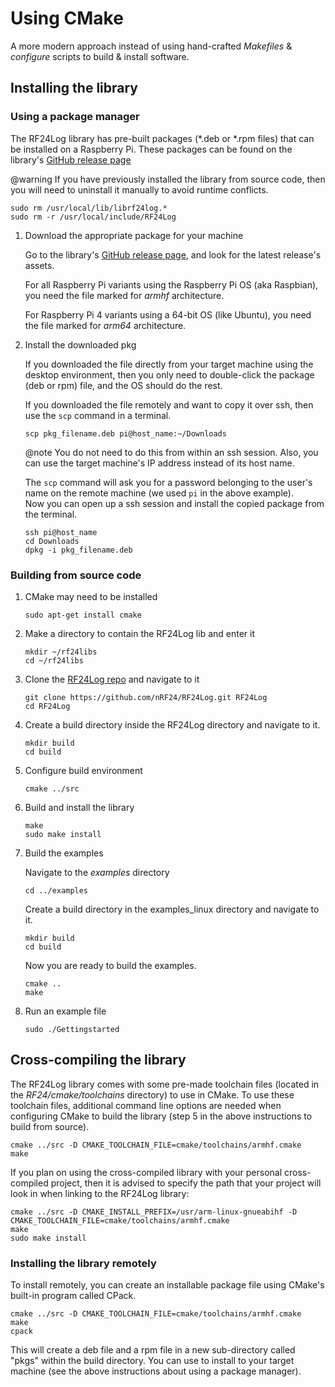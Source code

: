 # Using CMake
A more modern approach instead of using hand-crafted _Makefiles_ & _configure_ scripts
to build & install software.

## Installing the library

### Using a package manager
The RF24Log library has pre-built packages (*.deb or *.rpm files) that can be installed on a
Raspberry Pi. These packages can be found on the library's
[GitHub release page](https://GitHub.com/nRF24/RF24Log/releases)

@warning If you have previously installed the library from source code, then you will need
to uninstall it manually to avoid runtime conflicts.
```shell
sudo rm /usr/local/lib/librf24log.*
sudo rm -r /usr/local/include/RF24Log
```

1. Download the appropriate package for your machine

   Go to the library's [GitHub release page](https://GitHub.com/nRF24/RF24Log/releases), and look for
   the latest release's assets.

   For all Raspberry Pi variants using the Raspberry Pi OS (aka Raspbian), you need the file marked
   for _armhf_ architecture.

   For Raspberry Pi 4 variants using a 64-bit OS (like Ubuntu), you need the file marked for
   _arm64_ architecture.

2. Install the downloaded pkg

   If you downloaded the file directly from your target machine using the desktop environment, then
   you only need to double-click the package (deb or rpm) file, and the OS should do the rest. <br>

   If you downloaded the file remotely and want to copy it over ssh, then use the `scp` command in a terminal.
   ```shell
   scp pkg_filename.deb pi@host_name:~/Downloads
   ```

   @note You do not need to do this from within an ssh session. Also, you can use the target machine's IP
   address instead of its host name.<br>

   The `scp` command will ask you for a password belonging to the user's name on the remote machine (we used
   `pi` in the above example).<br>
   Now you can open up a ssh session and install the copied package from the terminal.
   ```shell
   ssh pi@host_name
   cd Downloads
   dpkg -i pkg_filename.deb
   ```

### Building from source code
1. CMake may need to be installed
   ```shell
   sudo apt-get install cmake
   ```
2. Make a directory to contain the RF24Log lib and enter it
   ```shell
   mkdir ~/rf24libs
   cd ~/rf24libs
   ```
3. Clone the [RF24Log repo](https://github.com/nRF24/RF24Log) and navigate to it
   ```shell
   git clone https://github.com/nRF24/RF24Log.git RF24Log
   cd RF24Log
   ```
4. Create a build directory inside the RF24Log directory and navigate to it.
   ```shell
   mkdir build
   cd build
   ```
5. Configure build environment
   ```shell
   cmake ../src
   ```
6. Build and install the library
   ```shell
   make
   sudo make install
   ```
7. Build the examples

   Navigate to the _examples_ directory
   ```shell
   cd ../examples
   ```
   Create a build directory in the examples_linux directory and navigate to it.
   ```shell
   mkdir build
   cd build
   ```
   Now you are ready to build the examples.
   ```shell
   cmake ..
   make
   ```
8. Run an example file
   ```shell
   sudo ./Gettingstarted
   ```

## Cross-compiling the library
The RF24Log library comes with some pre-made toolchain files (located in the _RF24/cmake/toolchains_
directory) to use in CMake. To use these toolchain files, additional command line options are needed
when configuring CMake to build the library (step 5 in the above instructions to build from source).
```shell
cmake ../src -D CMAKE_TOOLCHAIN_FILE=cmake/toolchains/armhf.cmake
make
```
If you plan on using the cross-compiled library with your personal cross-compiled project, then
it is advised to specify the path that your project will look in when linking to the RF24Log library:
```shell
cmake ../src -D CMAKE_INSTALL_PREFIX=/usr/arm-linux-gnueabihf -D CMAKE_TOOLCHAIN_FILE=cmake/toolchains/armhf.cmake
make
sudo make install
```

### Installing the library remotely
To install remotely, you can create an installable package file using CMake's built-in program called CPack.
```shell
cmake ../src -D CMAKE_TOOLCHAIN_FILE=cmake/toolchains/armhf.cmake
make
cpack
```
This will create a deb file and a rpm file in a new sub-directory called "pkgs" within the build directory.
You can use to install to your target machine (see the above instructions about using a package manager).

